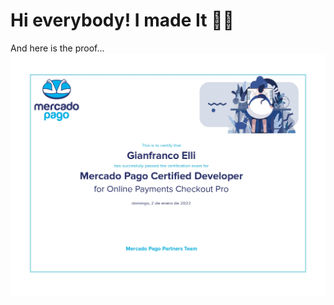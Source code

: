 # Hi everybody! I made It 👨‍🎓

And here is the proof...
![Mercado Pago Certificate](./assets/certificate.jpg)
